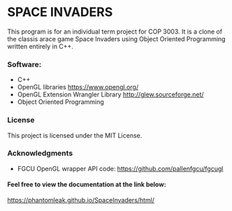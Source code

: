 # SPACE INVADERS

 This program is for an individual term project for COP 3003. 
 It is a clone of the classis arace game Space Invaders using Object Oriented Programming written entirely in C++.

### Software:
  - C++ 
  - OpenGL libraries https://www.opengl.org/
  - OpenGL Extension Wrangler Library http://glew.sourceforge.net/
  - Object Oriented Programming

### License
This project is licensed under the MIT License.

### Acknowledgments
  - FGCU OpenGL wrapper API code: https://github.com/pallenfgcu/fgcugl
  
#### Feel free to view the documentation at the link below: 
   https://phantomleak.github.io/SpaceInvaders/html/
